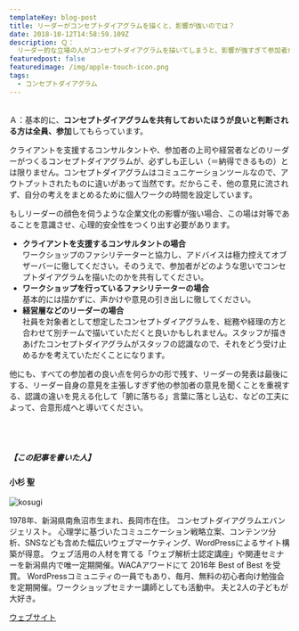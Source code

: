 ```yaml
---
templateKey: blog-post
title: リーダーがコンセプトダイアグラムを描くと、影響が強いのでは？
date: 2018-10-12T14:58:59.109Z
description: Ｑ：
  リーダー的な立場の人がコンセプトダイアグラムを描いてしまうと、影響が強すぎて参加者が考える部分が少なくなるのでは？それなら、参加しないほうが良いのではないでしょうか。
featuredpost: false
featuredimage: /img/apple-touch-icon.png
tags:
  - コンセプトダイアグラム
---
```

<br>Ａ：基本的に、**コンセプトダイアグラムを共有しておいたほうが良いと判断される方は全員、参加**してもらっています。

クライアントを支援するコンサルタントや、参加者の上司や経営者などのリーダーがつくるコンセプトダイアグラムが、必ずしも正しい（＝納得できるもの）とは限りません。コンセプトダイアグラムはコミュニケーションツールなので、アウトプットされたものに違いがあって当然です。だからこそ、他の意見に流されず、自分の考えをまとめるために個人ワークの時間を設定しています。

もしリーダーの顔色を伺うような企業文化の影響が強い場合、この場は対等であることを意識させ、心理的安全性をつくり出す必要があります。

* **クライアントを支援するコンサルタントの場合** <br>ワークショップのファシリテーターと協力し、アドバイスは極力控えてオブザーバーに徹してください。そのうえで、参加者がどのような思いでコンセプトダイアグラムを描いたのかを共有してください。
* **ワークショップを行っているファシリテーターの場合**<br>基本的には描かずに、声かけや意見の引き出しに徹してください。
* **経営層などのリーダーの場合**<br>社員を対象者として想定したコンセプトダイアグラムを、総務や経理の方と合わせて別チームで描いていただくと良いかもしれません。スタッフが描きあげたコンセプトダイアグラムがスタッフの認識なので、それをどう受け止めるかを考えていただくことになります。

他にも、すべての参加者の良い点を何らかの形で残す、リーダーの発表は最後にする、リーダー自身の意見を主張しすぎず他の参加者の意見を聞くことを重視する、認識の違いを見える化して「腑に落ちる」言葉に落とし込む、などの工夫によって、合意形成へと導いてください。

##### <br><br><br>【この記事を書いた人】

#### 小杉 聖

![kosugi](/img/6645a78788203d8d2dd2e3879ccca8dc.jpeg)

1978年、新潟県南魚沼市生まれ、長岡市在住。
コンセプトダイアグラムエバンジェリスト。
心理学に基づいたコミュニケーション戦略立案、コンテンツ分析、SNSなども含めた幅広いウェブマーケティング、WordPressによるサイト構築が得意。
ウェブ活用の人材を育てる「ウェブ解析士認定講座」や関連セミナーを新潟県内で唯一定期開催。WACAアワードにて 2016年 Best of Best を受賞。
WordPressコミュニティの一員でもあり、毎月、無料の初心者向け勉強会を定期開催。ワークショップセミナー講師としても活動中。
夫と2人の子どもが大好き。

[ウェブサイト](https://kosgis.com/)